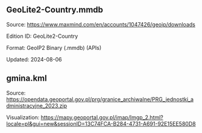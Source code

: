 ## GeoLite2-Country.mmdb

Source: https://www.maxmind.com/en/accounts/1047426/geoip/downloads

Edition ID: GeoLite2-Country

Format: GeoIP2 Binary (.mmdb) (APIs)

Updated: 2024-08-06 

## gmina.kml

Source: https://opendata.geoportal.gov.pl/prg/granice_archiwalne/PRG_jednostki_administracyjne_2023.zip

Visualization: https://mapy.geoportal.gov.pl/imap/Imgp_2.html?locale=pl&gui=new&sessionID=13C74FCA-B284-4731-A691-92E15EE580D8

